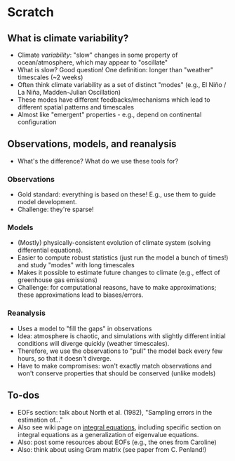 # Scratch

## What is climate variability?
- Climate *variability*: "slow" changes in some property of ocean/atmosphere, which may appear to "oscillate"
- What is slow? Good question! One definition: longer than "weather" timescales (~2 weeks)
- Often think climate variability as a set of distinct "modes" (e.g., El Niño / La Niña, Madden-Julian Oscillation)
- These modes have different feedbacks/mechanisms which lead to different spatial patterns and timescales
- Almost like "emergent" properties - e.g., depend on continental configuration

## Observations, models, and reanalysis
- What's the difference? What do we use these tools for?

### Observations
- Gold standard: everything is based on these! E.g., use them to guide model development.
- Challenge: they're sparse!

### Models 
- (Mostly) physically-consistent evolution of climate system (solving differential equations).
- Easier to compute robust statistics (just run the model a bunch of times!) and study "modes" with long timescales
- Makes it possible to estimate future changes to climate (e.g., effect of greenhouse gas emissions)
- Challenge: for computational reasons, have to make approximations; these approximations lead to biases/errors.

### Reanalysis
- Uses a model to "fill the gaps" in observations
- Idea: atmosphere is chaotic, and simulations with slightly different initial conditions will diverge quickly (weather timescales).
- Therefore, we use the observations to "pull" the model back every few hours, so that it doesn't diverge.
- Have to make compromises: won't exactly match observations and won't conserve properties that should be conserved (unlike models)

## To-dos
- EOFs section: talk about North et al. (1982), "Sampling errors in the estimation of..."
- Also see wiki page on [integral equations](https://en.wikipedia.org/wiki/Integral_equation), including specific section on integral equations as a generalization of eigenvalue equations.
- Also: post some resources about EOFs (e.g., the ones from Caroline)
- Also: think about using Gram matrix (see paper from C. Penland!)
